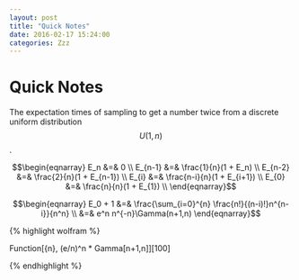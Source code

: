 ```yaml
---
layout: post
title: "Quick Notes"
date: 2016-02-17 15:24:00
categories: Zzz
---
```


# Quick Notes

The expectation times of sampling to get a number twice from a discrete uniform distribution $$U(1,n)$$.

$$\begin{eqnarray}
E_n &=& 0 \\
E_{n-1} &=& \frac{1}{n}(1 + E_n) \\
E_{n-2} &=& \frac{2}{n}(1 + E_{n-1}) \\
E_{i} &=& \frac{n-i}{n}(1 + E_{i+1}) \\
E_{0} &=& \frac{n}{n}(1 + E_{1}) \\
\end{eqnarray}$$

$$\begin{eqnarray}
E_0 + 1 &=& \frac{\sum_{i=0}^{n} \frac{n!}{(n-i)!}n^{n-i}}{n^n} \\
  &=& e^n n^{-n}\Gamma(n+1,n)
\end{eqnarray}$$

{% highlight wolfram %}

Function[{n}, (e/n)^n * Gamma[n+1,n]][100]

{% endhighlight %}




